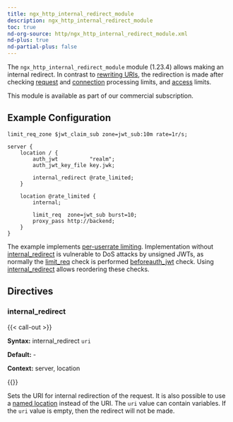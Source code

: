 ```yaml
---
title: ngx_http_internal_redirect_module
description: ngx_http_internal_redirect_module
toc: true
nd-org-source: http/ngx_http_internal_redirect_module.xml
nd-plus: true
nd-partial-plus: false
---
```



<!--
      ********************************************************************************
      🛑 WARNING: AUTOGENERATED FILE - DO NOT EDIT 🛑 This Markdown file was
      automatically generated from the source XML documentation. Any manual
      changes made directly to this file will be overwritten. To request or
      suggest changes, please edit the source XML files instead.
      https://github.com/nginx/nginx.org/tree/main/xml/en
      ********************************************************************************
      -->


The `ngx_http_internal_redirect_module` module (1.23.4) allows
making an internal redirect.
In contrast to
[rewriting URIs](/nginx/module-reference/http/ngx_http_rewrite_module),
the redirection is made after checking
[request](/nginx/module-reference/http/ngx_http_limit_req_module) and
[connection](/nginx/module-reference/http/ngx_http_limit_conn_module) processing limits,
and [access](/nginx/module-reference/http/ngx_http_access_module) limits.

This module is available as part of our
commercial subscription.
## Example Configuration


```nginx
limit_req_zone $jwt_claim_sub zone=jwt_sub:10m rate=1r/s;

server {
    location / {
        auth_jwt          "realm";
        auth_jwt_key_file key.jwk;

        internal_redirect @rate_limited;
    }

    location @rate_limited {
        internal;

        limit_req  zone=jwt_sub burst=10;
        proxy_pass http://backend;
    }
}

```


The example implements
[per-user](https://datatracker.ietf.org/doc/html/rfc7519#section-4.1.2)[rate limiting](/nginx/module-reference/http/ngx_http_limit_req_module).
Implementation without [internal_redirect](#internal_redirect)
is vulnerable to DoS attacks by unsigned JWTs, as normally the
[limit_req](/nginx/module-reference/http/ngx_http_limit_req_module#limit_req)
check is performed
[before](/nginx/module-reference/../dev/development_guide#http_phases)[auth_jwt](/nginx/module-reference/http/ngx_http_auth_jwt_module#auth_jwt) check.
Using [internal_redirect](#internal_redirect)
allows reordering these checks.
## Directives

### internal_redirect

{{< call-out >}}

**Syntax:** internal_redirect `uri`

**Default:** -

**Context:** server, location


{{</call-out>}}


Sets the URI for internal redirection of the request.
It is also possible to use a
[named location](/nginx/module-reference/http/ngx_http_core_module#location_named)
instead of the URI.
The `uri` value can contain variables.
If the `uri` value is empty,
then the redirect will not be made.
